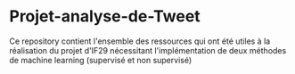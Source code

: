 # Projet-analyse-de-Tweet
Ce repository contient l'ensemble des ressources qui ont été utiles à la réalisation du projet d'IF29 nécessitant l'implémentation de deux méthodes de machine learning (supervisé et non supervisé)
